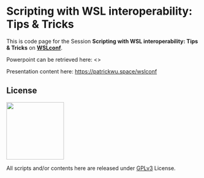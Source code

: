 # Scripting with WSL interoperability: Tips & Tricks

This is code page for the Session **Scripting with WSL interoperability: Tips & Tricks** on [**WSLconf**](https://wslconf.dev/).

Powerpoint can be retrieved here: <>

Presentation content here: <https://patrickwu.space/wslconf>


## License
<img width="150" src="https://www.gnu.org/graphics/gplv3-with-text-136x68.png">

All scripts and/or contents here are released under [GPLv3](LICENSE) License.

